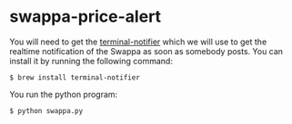 # swappa-price-alert
You will need to get the [terminal-notifier](https://github.com/julienXX/terminal-notifier) which we will use to get the realtime notification of the Swappa as soon as somebody posts. You can install it by running the following command:
```
$ brew install terminal-notifier
```

You run the python program:
```
$ python swappa.py
```
